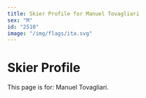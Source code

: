 ```yaml
---
title: Skier Profile for Manuel Tovagliari
sex: "M"
id: "2510"
image: "/img/flags/ita.svg" 
---
```


# Skier Profile

This page is for: Manuel Tovagliari.
    